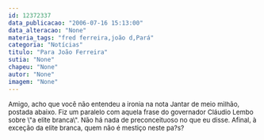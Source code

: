 ```yaml
---
id: 12372337
data_publicacao: "2006-07-16 15:13:00"
data_alteracao: "None"
materia_tags: "fred ferreira,joão d,Pará"
categoria: "Notícias"
titulo: "Para João Ferreira"
sutia: "None"
chapeu: "None"
autor: "None"
imagem: "None"
---
```

<p><FONT size=2></p>
<p><P>Amigo, acho que você não entendeu a ironia na nota Jantar de meio milhão, postada abaixo. Fiz um paralelo com aquela frase do governador Cláudio Lembo sobre \"a elite branca\". Não há nada de preconceituoso no que eu disse. Afinal, à exceção da elite branca, quem não é mestiço neste pa?s?</P></FONT> </p>

